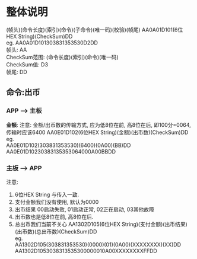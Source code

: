 # 整体说明
(帧头)(命令长度)(索引)(命令)(子命令)(唯一码)(校验)(帧尾)
AA0A01D101(6位HEX String)(CheckSum)DD\
eg. AA0A01D101303831353530D2DD\
帧头: AA\
CheckSum范围: (命令长度)(索引)(命令)(唯一码)\
CheckSum值: D3\
帧尾: DD

## 命令:出币
### APP --> 主板
**金额**: 
注意: 金额/出币数的传输方式, 应为低8位在前, 高8位在后, 即100分=0064, 传输时应该6400
AA0E01D102(6位HEX String)(金额)(出币数)(CheckSum)DD\
eg. \
AA0E01D102(303831353530)(6400)(0A00)(BB)DD\
AA0E01D10230383135353064000A00BBDD
### 主板 --> APP
注意:  
1. 6位HEX String 与传入一致.
2. 支付金额我们没有使用, 默认为0000
3. 出币结果 00启动失败, 01启动正常, 02正在启动, 03其他故障
4. 出币数也是低8位在前, 高8位在后.
5. 总出币我们当前不关心
AA1302D105(6位HEX String)(支付金额)(出币结果)(出币数)(总出币数)(CheckSum)DD\
eg. \
AA1302D105(303831353530)(0000)(01)(0A00)(XXXXXXXX)(XX)DD\
AA1302D1053038313535300000010A00XXXXXXXXFFDD

